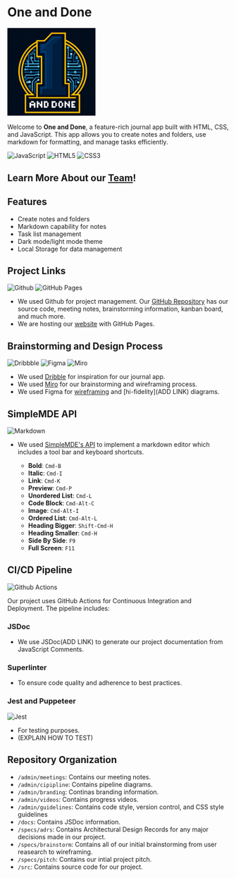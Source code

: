 # One and Done

<img src="./admin/branding/icon.png" width="200">

Welcome to **One and Done**, a feature-rich journal app built with HTML, CSS, and JavaScript. This app allows you to create notes and folders, use markdown for formatting, and manage tasks efficiently.

![JavaScript](https://img.shields.io/badge/JavaScript-323330?style=for-the-badge&logo=javascript&logoColor=F7DF1E)
![HTML5](https://img.shields.io/badge/HTML5-E34F26?style=for-the-badge&logo=html5&logoColor=white)
![CSS3](https://img.shields.io/badge/CSS3-1572B6?style=for-the-badge&logo=css3&logoColor=white)

## Learn More About our [Team](admin/team.md)!

## Features

  - Create notes and folders
  - Markdown capability for notes
  - Task list management
  - Dark mode/light mode theme
  - Local Storage for data management

## Project Links

![Github](https://img.shields.io/badge/GitHub-100000?style=for-the-badge&logo=github&logoColor=white)
![GitHub Pages](https://img.shields.io/badge/GitHub%20Pages-222222?style=for-the-badge&logo=GitHub%20Pages&logoColor=white)


- We used Github for project management. Our [GitHub Repository](https://github.com/cse110-sp24-group1/cse110-sp24-group1) has our source code, meeting notes, brainstorming information, kanban board, and much more.
- We are hosting our [website](https://cse110-sp24-group1.github.io/cse110-sp24-group1/src/) with GitHub Pages.

## Brainstorming and Design Process

![Dribbble](https://img.shields.io/badge/Dribbble-EA4C89?style=for-the-badge&logo=dribbble&logoColor=white)
![Figma](https://img.shields.io/badge/Figma-F24E1E?style=for-the-badge&logo=figma&logoColor=white)
![Miro](https://img.shields.io/badge/Miro-F7C922?style=for-the-badge&logo=Miro&logoColor=050036)

- We used [Dribble](https://dribbble.com/tags/journal-app) for inspiration for our journal app.
- We used [Miro](https://miro.com/app/board/uXjVKSW94aI=/) for our brainstorming and wireframing process.
- We used Figma for [wireframing](https://www.figma.com/design/VSgkp9TLpiEXWHehsFP2Dg/Team-1-App-Wireframing?node-id=0-1&t=2TFJMbA5jlGBypO5-0) and [hi-fidelity](ADD LINK) diagrams.

## SimpleMDE API

![Markdown](https://img.shields.io/badge/Markdown-000000?style=for-the-badge&logo=markdown&logoColor=white)

- We used [SimpleMDE's API](https://simplemde.com/) to implement a markdown editor which includes a tool bar and keyboard shortcuts.

  - **Bold**: `Cmd-B`
  - **Italic**: `Cmd-I`
  - **Link**: `Cmd-K`
  - **Preview**: `Cmd-P`
  - **Unordered List**: `Cmd-L`
  - **Code Block**: `Cmd-Alt-C`
  - **Image**: `Cmd-Alt-I`
  - **Ordered List**: `Cmd-Alt-L`
  - **Heading Bigger**: `Shift-Cmd-H`
  - **Heading Smaller**: `Cmd-H`
  - **Side By Side**: `F9`
  - **Full Screen**: `F11`

## CI/CD Pipeline

![Github Actions](https://img.shields.io/badge/GitHub_Actions-2088FF?style=for-the-badge&logo=github-actions&logoColor=white)

Our project uses GitHub Actions for Continuous Integration and Deployment. The pipeline includes:

### JSDoc

- We use JSDoc(ADD LINK) to generate our project documentation from JavaScript Comments. 

### Superlinter

- To ensure code quality and adherence to best practices.

### Jest and Puppeteer

![Jest](https://img.shields.io/badge/Jest-C21325?style=for-the-badge&logo=jest&logoColor=white)

- For testing purposes.
- (EXPLAIN HOW TO TEST)

## Repository Organization

- `/admin/meetings`: Contains our meeting notes.
- `/admin/cipipline`: Contains pipeline diagrams.
- `/admin/branding`: Continas branding information.
- `/admin/videos`: Contains progress videos.
- `/admin/guidelines`: Contains code style, version control, and CSS style guidelines
- `/docs`: Contains JSDoc information.
- `/specs/adrs`: Contains Architectural Design Records for any major decisions made in our project.
- `/specs/brainstorm`: Contains all of our initial brainstorming from user reasearch to wireframing.
- `/specs/pitch`: Contains our intial project pitch.
- `/src`: Contains source code for our project.
